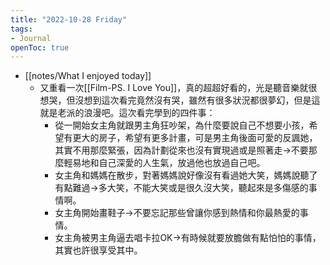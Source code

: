 ```yaml
---
title: "2022-10-28 Friday"
tags: 
- Journal
openToc: true
---
```



-  [[notes/What I enjoyed today]]
    -   又重看一次[[Film-PS. I Love You]]，真的超超好看的，光是聽音樂就很想哭，但沒想到這次看完竟然沒有哭，雖然有很多狀況都很夢幻，但是這就是老派的浪漫吧。這次看完學到的四件事：
        -   從一開始女主角就跟男主角狂吵架，為什麼要說自己不想要小孩，希望有更大的房子，希望有更多計畫，可是男主角後面可愛的反諷她，其實不用那麼緊張，因為計劃從來也沒有實現過或是照著走→不要那麼輕易地和自己深愛的人生氣，放過他也放過自己吧。
        -   女主角和媽媽在散步，對著媽媽說好像沒有看過她大笑，媽媽說聽了有點難過→多大笑，不能大笑或是很久沒大笑，聽起來是多傷感的事情啊。
        -   女主角開始畫鞋子→不要忘記那些曾讓你感到熱情和你最熱愛的事情。
        -   女主角被男主角逼去唱卡拉OK→有時候就要放膽做有點怕怕的事情，其實也許很享受其中。